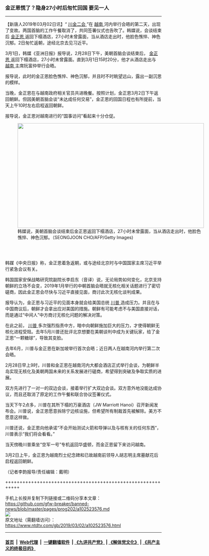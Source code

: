 ### 金正恩慌了？隐身27小时后匆忙回国 要见一人
------------------------

<div class="post_content">
 <p>
  【新唐人2019年03月02日讯】“
  <a href="https://www.ntdtv.com/gb/400557.htm">
   川金二会
  </a>
  ”在
  <a href="https://www.ntdtv.com/gb/越南.htm">
   越南
  </a>
  河内举行会晤的第二天，出现了变故。两国首脑的工作午餐取消了，共同签署仪式也告吹了。韩媒说，会谈结束后
  <a href="https://www.ntdtv.com/gb/金正恩.htm">
   金正恩
  </a>
  返回下榻酒店，27小时未曾露面，当从酒店走出时，他脸色憔悴、神色沉郁。2日匆忙返朝，途经北京去见习近平。
 </p>
 <p>
  3月1日，韩媒《亚洲日报》报导说，2月28日下午，美朝首脑会谈结束后，
  <a href="https://www.ntdtv.com/gb/金正恩.htm">
   金正恩
  </a>
  返回下榻酒店，27小时未曾露面。直到3月1日15时20分，他才从酒店走出与
  <a href="https://www.ntdtv.com/gb/越南.htm">
   越南
  </a>
  主席阮富仲举行会晤。
 </p>
 <p>
  报导说，此时的金正恩脸色憔悴、神色沉郁，并且时不时眺望远山，露出一副沉思的模样。
 </p>
 <p>
  当晚，金正恩在与越南政府相关官员共进晚餐。按照计划，金正恩3月2日下午返回朝鲜。但因美朝首脑会谈“未达成任何交易”，金正恩的回国日程也有所提前，当天上午10时左右启程返回朝鲜。
 </p>
 <p>
  报导说，金正恩对越南进行的“国事访问”看起来十分仓促。
 </p>
 <figure class="wp-caption alignnone" id="attachment_102523578" style="width: 600px">
  <a href="https://www.ntdtv.com/assets/uploads/2019/03/GettyImages-1128239431.jpg">
   <img alt="" class="size-medium wp-image-102523578" height="338" src="https://www.ntdtv.com/assets/uploads/2019/03/GettyImages-1128239431-600x338.jpg" width="600"/>
  </a>
  <br/><figcaption class="wp-caption-text">
   韩媒说，美朝首脑会谈结束后金正恩返回下榻酒店，27小时未曾露面，当从酒店走出时，他脸色憔悴、神色沉郁。（SEONGJOON CHO/AFP/Getty Images)
  </figcaption><br/>
 </figure><br/>
 <p>
  韩媒《中央日报》称，金正恩着急返朝，或与途经北京时与中国国家主席习近平举行紧急会议有关。
 </p>
 <p>
  韩国国家安保战略研究院副院长李启东（音译）说，无论局势如何变化，北京支持朝鲜的立场不会变，2019年1月举行的中朝首脑会晤就无核化相关话题进行了密切磋商，因此金正恩会尽快与习近平直接见面，商讨此次无核化谈判成果。
 </p>
 <p>
  报导认为，金正恩与习近平的见面本身就会给美国总统
  <a href="https://www.ntdtv.com/gb/川普.htm">
   川普
  </a>
  造成压力。并且在与中国商议后，朝鲜才会拿出应对美国的措施。朝鲜有可能考虑不与美国直接对话，而是通过“中间人”中方商讨无核化问题的解决对策。
 </p>
 <p>
  在此之前，
  <a href="https://www.ntdtv.com/gb/川普.htm">
   川普
  </a>
  多次强烈指责中方，暗中向朝鲜施加巨大的压力，才使得朝鲜无核化进程受阻。去年5月川普还批评北京想要在美朝谈判中成为关键玩家，给了金正恩“一颗糖球”，导致其变脸。
 </p>
 <p>
  去年6月，川普与金正恩在新加坡举行首次会晤；近日两人在越南河内举行第二次会晤。
 </p>
 <p>
  2月28日早上9时，川普和金正恩在越南河内大都会酒店正式举行会谈，为朝鲜半岛实现无核化及美朝两国未来的关系发展进行磋商，希望得到突破及争取实质的进展。
 </p>
 <p>
  双方先进行了一对一的双边会谈，接着举行扩大双边会谈。双方意外地没能达成协议，而且还取消了原定的工作午餐和联合协议签署仪式。
 </p>
 <p>
  当天下午2点多，川普在其所下榻的万豪酒店（JW Marriott Hanoi）召开新闻发布会。川普说，金正恩愿意拆除宁边核设施，但希望所有制裁首先被解除。美方不愿意这样做。
 </p>
 <p>
  川普还说，金正恩向他承诺“不会开始测试火箭和导弹以及与核有关的任何东西”，川普表示“我们将会看看。”
 </p>
 <p>
  当天傍晚川普乘坐“空军一号”专机返回华盛顿，而金正恩留下来访问越南。
 </p>
 <p>
  3月2日上午，金正恩为越南烈士纪念碑和已故越南前领导人胡志明主席墓献花后启程返回朝鲜。
 </p>
 <p>
  （记者李韵报导/责任编辑：戴明）
 </p>
 <div class="single_ad">
 </div>
</div>

+++++++++++++++++++++++++++++++++++++++++++++++++++++++++++<br/><br/>
手机上长按并复制下列链接或二维码分享本文章：<br/>
https://github.com/gfw-breaker/banned-news/blob/master/pages/prog202/a102523576.md <br/>
<a href='https://github.com/gfw-breaker/banned-news/blob/master/pages/prog202/a102523576.md'><img src='https://github.com/gfw-breaker/banned-news/blob/master/pages/prog202/a102523576.md.png'/></a> <br/>
原文地址（需翻墙访问）：https://www.ntdtv.com/gb/2019/03/02/a102523576.html


------------------------
#### [首页](https://github.com/gfw-breaker/banned-news/blob/master/README.md) &nbsp;|&nbsp; [Web代理](https://github.com/labour-camp/helloworld) &nbsp;|&nbsp; [一键翻墙软件](https://github.com/gfw-breaker/nogfw/blob/master/README.md) &nbsp;| [《九评共产党》](https://github.com/gfw-breaker/9ping.md/blob/master/README.md#九评之一评共产党是什么) | [《解体党文化》](https://github.com/gfw-breaker/jtdwh.md/blob/master/README.md) | [《共产主义的终极目的》](https://github.com/gfw-breaker/gczydzjmd.md/blob/master/README.md)

